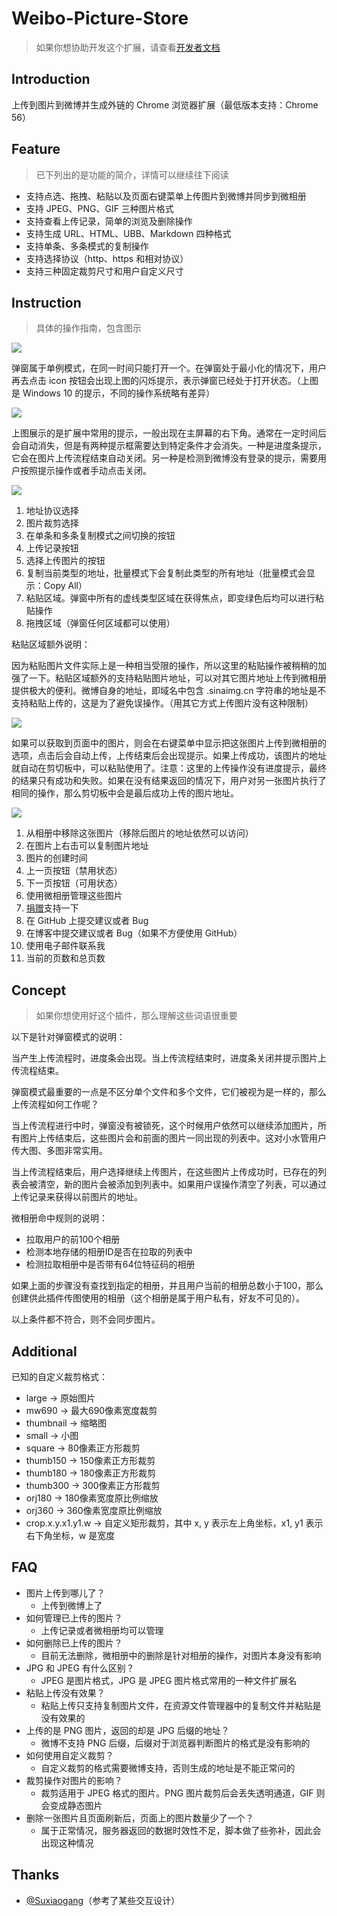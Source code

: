 # Weibo-Picture-Store


> 如果你想协助开发这个扩展，请查看[开发者文档](README_dev.md)

## Introduction

上传到图片到微博并生成外链的 Chrome 浏览器扩展（最低版本支持：Chrome 56）


## Feature

> 已下列出的是功能的简介，详情可以继续往下阅读

- 支持点选、拖拽、粘贴以及页面右键菜单上传图片到微博并同步到微相册
- 支持 JPEG、PNG、GIF 三种图片格式
- 支持查看上传记录，简单的浏览及删除操作
- 支持生成 URL、HTML、UBB、Markdown 四种格式
- 支持单条、多条模式的复制操作
- 支持选择协议（http、https 和相对协议）
- 支持三种固定裁剪尺寸和用户自定义尺寸


## Instruction

> 具体的操作指南，包含图示

![](http://ws1.sinaimg.cn/large/006G4xsfgy1fdtn3wabotj30kk014mxr.jpg)

弹窗属于单例模式，在同一时间只能打开一个。在弹窗处于最小化的情况下，用户再去点击 icon 按钮会出现上图的闪烁提示，表示弹窗已经处于打开状态。（上图是 Windows 10 的提示，不同的操作系统略有差异）

![](http://ws4.sinaimg.cn/large/006G4xsfgy1fdtn02ss4jj30en07vjrp.jpg)

上图展示的是扩展中常用的提示，一般出现在主屏幕的右下角。通常在一定时间后会自动消失，但是有两种提示框需要达到特定条件才会消失。一种是进度条提示，它会在图片上传流程结束自动关闭。另一种是检测到微博没有登录的提示，需要用户按照提示操作或者手动点击关闭。

![](http://wx1.sinaimg.cn/large/006G4xsfgy1fdtqr30l0pj30ni0ghaaj.jpg)

1. 地址协议选择
2. 图片裁剪选择
3. 在单条和多条复制模式之间切换的按钮
4. 上传记录按钮
7. 选择上传图片的按钮
8. 复制当前类型的地址，批量模式下会复制此类型的所有地址（批量模式会显示：Copy All）
9. 粘贴区域。弹窗中所有的虚线类型区域在获得焦点，即变绿色后均可以进行粘贴操作
10. 拖拽区域（弹窗任何区域都可以使用）

粘贴区域额外说明：

因为粘贴图片文件实际上是一种相当受限的操作，所以这里的粘贴操作被稍稍的加强了一下。粘贴区域额外的支持粘贴图片地址，可以对其它图片地址上传到微相册提供极大的便利。微博自身的地址，即域名中包含 .sinaimg.cn 字符串的地址是不支持粘贴上传的，这是为了避免误操作。（用其它方式上传图片没有这种限制）

![](http://ws3.sinaimg.cn/large/006G4xsfgy1fdtnu4qtj9j30k90cujro.jpg)

如果可以获取到页面中的图片，则会在右键菜单中显示把这张图片上传到微相册的选项，点击后会自动上传，上传结束后会出现提示。如果上传成功，该图片的地址就自动在剪切板中，可以粘贴使用了。注意：这里的上传操作没有进度提示，最终的结果只有成功和失败。如果在没有结果返回的情况下，用户对另一张图片执行了相同的操作，那么剪切板中会是最后成功上传的图片地址。

![](http://wx2.sinaimg.cn/large/006G4xsfgy1fdto6gefe6j30zm1innil.jpg)

1. 从相册中移除这张图片（移除后图片的地址依然可以访问）
2. 在图片上右击可以复制图片地址
3. 图片的创建时间
4. 上一页按钮（禁用状态）
5. 下一页按钮（可用状态）
6. 使用微相册管理这些图片
7. [捐赠](http://www.bixiv.com/donate)支持一下
8. 在 GitHub 上提交建议或者 Bug
9. 在博客中提交建议或者 Bug（如果不方便使用 GitHub）
10. 使用电子邮件联系我
11. 当前的页数和总页数


## Concept

> 如果你想使用好这个插件，那么理解这些词语很重要

以下是针对弹窗模式的说明：

当产生上传流程时，进度条会出现。当上传流程结束时，进度条关闭并提示图片上传流程结束。

弹窗模式最重要的一点是不区分单个文件和多个文件，它们被视为是一样的，那么上传流程如何工作呢？

当上传流程进行中时，弹窗没有被锁死，这个时候用户依然可以继续添加图片，所有图片上传结束后，这些图片会和前面的图片一同出现的列表中。这对小水管用户传大图、多图非常实用。

当上传流程结束后，用户选择继续上传图片，在这些图片上传成功时，已存在的列表会被清空，新的图片会被添加到列表中。如果用户误操作清空了列表，可以通过上传记录来获得以前图片的地址。


微相册命中规则的说明：

- 拉取用户的前100个相册
- 检测本地存储的相册ID是否在拉取的列表中
- 检测拉取相册中是否带有64位特征码的相册

如果上面的步骤没有查找到指定的相册，并且用户当前的相册总数小于100，那么创建供此插件传图使用的相册（这个相册是属于用户私有，好友不可见的）。

以上条件都不符合，则不会同步图片。


## Additional

已知的自定义裁剪格式：

- large -> 原始图片
- mw690 -> 最大690像素宽度裁剪
- thumbnail -> 缩略图
- small -> 小图
- square -> 80像素正方形裁剪
- thumb150 -> 150像素正方形裁剪
- thumb180 -> 180像素正方形裁剪
- thumb300 -> 300像素正方形裁剪
- orj180 -> 180像素宽度原比例缩放
- orj360 -> 360像素宽度原比例缩放
- crop.x.y.x1.y1.w -> 自定义矩形裁剪，其中 x, y 表示左上角坐标，x1, y1 表示右下角坐标，w 是宽度


## FAQ

- 图片上传到哪儿了？
    + 上传到微博上了
- 如何管理已上传的图片？
	+ 上传记录或者微相册均可以管理
- 如何删除已上传的图片？
    + 目前无法删除，微相册中的删除是针对相册的操作，对图片本身没有影响
- JPG 和 JPEG 有什么区别？
	+ JPEG 是图片格式，JPG 是 JPEG 图片格式常用的一种文件扩展名
- 粘贴上传没有效果？
    + 粘贴上传只支持复制图片文件，在资源文件管理器中的复制文件并粘贴是没有效果的
- 上传的是 PNG 图片，返回的却是 JPG 后缀的地址？
    + 微博不支持 PNG 后缀，后缀对于浏览器判断图片的格式是没有影响的
- 如何使用自定义裁剪？
	+ 自定义裁剪的格式需要微博支持，否则生成的地址是不能正常问的
- 裁剪操作对图片的影响？
	+ 裁剪适用于 JPEG 格式的图片。PNG 图片裁剪后会丢失透明通道，GIF 则会变成静态图片
- 删除一张图片且页面刷新后，页面上的图片数量少了一个？
    + 属于正常情况，服务器返回的数据时效性不足，脚本做了些弥补，因此会出现这种情况


## Thanks

- [@Suxiaogang](https://github.com/Suxiaogang/WeiboPicBed/)（参考了某些交互设计）
